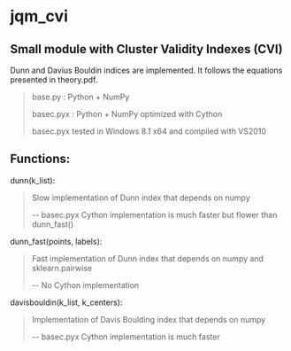 jqm_cvi
=======

Small module with Cluster Validity Indexes (CVI)
------------------------------------------------

Dunn and Davius Bouldin indices are implemented. It follows the equations presented in theory.pdf.

> base.py : Python + NumPy
>
> basec.pyx : Python + NumPy optimized with Cython
>
> basec.pyx tested in Windows 8.1 x64 and compiled with VS2010

Functions:
----------

dunn(k_list):
> Slow implementation of Dunn index that depends on numpy
>
> -- basec.pyx Cython implementation is much faster but flower than dunn_fast()

dunn_fast(points, labels):
> Fast implementation of Dunn index that depends on numpy and sklearn.pairwise
>
> -- No Cython implementation

davisbouldin(k_list, k_centers):
> Implementation of Davis Boulding index that depends on numpy
> 
> -- basec.pyx Cython implementation is much faster
